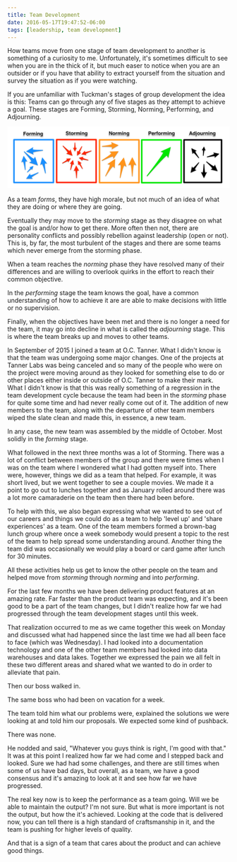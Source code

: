 ```yaml
---
title: Team Development
date: 2016-05-17T19:47:52-06:00
tags: [leadership, team development]
---
```

How teams move from one stage of team development to another is something of a curiosity to me. Unfortunately, it's sometimes difficult to see when you are in the thick of it, but much easer to notice when you are an outsider or if you have that ability to extract yourself from the situation and survey the situation as if you were watching.

If you are unfamiliar with Tuckman's stages of group development the idea is this: Teams can go through any of five stages as they attempt to achieve a goal. These stages are Forming, Storming, Norming, Performing, and Adjourning.

![stage of team development][image]


As a team _forms_, they have high morale, but not much of an idea of what they are doing or where they are going.

Eventually they may move to the _storming_ stage as they disagree on what the goal is and/or how to get there. More often then not, there are personality conflicts and possibly rebellion against leadership (open or not). This is, by far, the most turbulent of the stages and there are some teams which never emerge from the storming phase.

When a team reaches the _norming_ phase they have resolved many of their differences and are willing to overlook quirks in the effort to reach their common objective.

In the _performing_ stage the team knows the goal, have a common understanding of how to achieve it are are able to make decisions with little or no supervision.

Finally, when the objectives have been met and there is no longer a need for the team, it may go into decline in what is called the _adjourning_ stage. This is where the team breaks up and moves to other teams.

In September of 2015 I joined a team at O.C. Tanner. What I didn't know is that the team was undergoing some major changes. One of the projects at Tanner Labs was being canceled and so many of the people who were on the project were moving around as they looked for something else to do or other places either inside or outside of O.C. Tanner to make their mark. What I didn't know is that this was really something of a regression in the team development cycle because the team had been in the _storming_ phase for quite some time and had never really come out of it. The addition of new members to the team, along with the departure of other team members wiped the slate clean and made this, in essence, a new team.

In any case, the new team was assembled by the middle of October. Most solidly in the _forming_ stage.

What followed in the next three months was a lot of Storming. There was a lot of conflict between members of the group and there were times when I was on the team where I wondered what I had gotten myself into. There were, however, things we did as a team that helped. For example, it was short lived, but we went together to see a couple movies. We made it a point to go out to lunches together and as January rolled around there was a lot more camaraderie on the team then there had been before.

To help with this, we also began expressing what we wanted to see out of our careers and things we could do as a team to help 'level up' and 'share experiences' as a team. One of the team members formed a brown-bag lunch group where once a week somebody would present a topic to the rest of the team to help spread some understanding around. Another thing the team did was occasionally we would play a board or card game after lunch for 30 minutes.

All these activities help us get to know the other people on the team and helped move from _storming_ through _norming_ and into _performing_.

For the last few months we have been delivering product features at an amazing rate. Far faster than the product team was expecting, and it's been good to be a part of the team changes, but I didn't realize how far we had progressed through the team development stages until this week.

That realization occurred to me as we came together this week on Monday and discussed what had happened since the last time we had all been face to face (which was Wednesday). I had looked into a documentation technology and one of the other team members had looked into data warehouses and data lakes. Together we expressed the pain we all felt in these two different areas and shared what we wanted to do in order to alleviate that pain.

Then our boss walked in.

The same boss who had been on vacation for a week.

The team told him what our problems were, explained the solutions we were looking at and told him our proposals. We expected some kind of pushback.

There was none.

He nodded and said, "Whatever you guys think is right, I'm good with that." It was at this point I realized how far we had come and I stepped back and looked. Sure we had had some challenges, and there are still times when some of us have bad days, but overall, as a team, we have a good consensus and it's amazing to look at it and see how far we have progressed.

The real key now is to keep the performance as a team going. Will we be able to maintain the output? I'm not sure. But what is more important is not the output, but how the it's achieved. Looking at the code that is delivered now, you can tell there is a high standard of craftsmanship in it, and the team is pushing for higher levels of quality.

And that is a sign of a team that cares about the product and can achieve good things.

[image]: /images/post_images/stages_of_team_development.png
